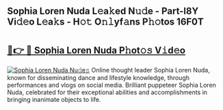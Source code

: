 ## Sophia Loren Nuda L𝚎a𝚔ed N𝚞𝚍e - Part-l8Y Vi𝚍𝚎o L𝚎a𝚔s - H𝚘𝚝 O𝚗𝚕yf𝚊ns P𝚑𝚘tos 16F0T

# <h2><a href="http://kf0r9k4.oniu.top/?m=Sophia+Loren+Nuda">🔗👉 🔴 Sophia Loren Nuda P𝚑ot𝚘𝚜 V𝚒d𝚎o</a></h2>

[![Sophia Loren Nuda Nu𝚍e𝚜](https://i.imgur.com/0qMVB7G.gif)](http://kf0r9k4.oniu.top/?m=Sophia+Loren+Nuda)
Online thought leader Sophia Loren Nuda, known for disseminating dance and lifestyle knowledge, through performances and vlogs on social media. Brilliant puppeteer Sophia Loren Nuda, celebrated for their exceptional abilities and accomplishments in bringing inanimate objects to life.  
